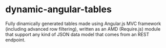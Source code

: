 dynamic-angular-tables
======================

Fully dinamically generated tables made using Angular.js MVC framework (including advanced row filtering), written as an AMD (Require.js) module that support any kind of JSON data model that comes from an REST endpoint. 
